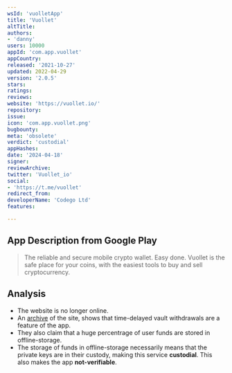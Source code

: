 ```yaml
---
wsId: 'vuolletApp'
title: 'Vuollet'
altTitle: 
authors:
- 'danny'
users: 10000
appId: 'com.app.vuollet'
appCountry: 
released: '2021-10-27'
updated: 2022-04-29
version: '2.0.5'
stars: 
ratings: 
reviews: 
website: 'https://vuollet.io/'
repository: 
issue: 
icon: 'com.app.vuollet.png'
bugbounty: 
meta: 'obsolete'
verdict: 'custodial'
appHashes: 
date: '2024-04-18'
signer: 
reviewArchive: 
twitter: 'Vuollet_io'
social:
- 'https://t.me/vuollet'
redirect_from: 
developerName: 'Codego Ltd'
features: 

---
```


## App Description from Google Play

> The reliable and secure mobile crypto wallet. Easy done.
Vuollet is the safe place for your coins, with the easiest tools to buy and sell cryptocurrency.

## Analysis 

- The website is no longer online. 
- An [archive](https://web.archive.org/web/20220315025330/https://vuollet.io/) of the site, shows that time-delayed vault withdrawals are a feature of the app. 
- They also claim that a huge percentrage of user funds are stored in offline-storage. 
- The storage of funds in offline-storage necessarily means that the private keys are in their custody, making this service **custodial**. This also makes the app **not-verifiable**.